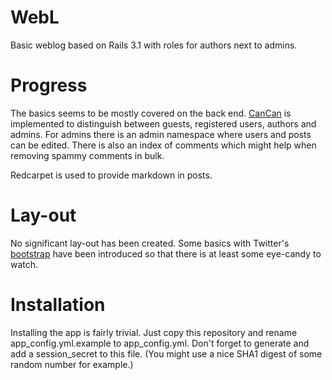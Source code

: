 WebL
====

Basic weblog based on Rails 3.1 with roles for authors next to admins. 

Progress
========
The basics seems to be mostly covered on the back end. [CanCan][1] is implemented to distinguish between guests, registered users, authors and admins. For admins there is an admin namespace where users and posts can be edited. There is also an index of comments which might help when removing spammy comments in bulk. 

Redcarpet is used to provide markdown in posts.

[1]: http://github.com/ryanb/cancan

Lay-out
=======
No significant lay-out has been created. Some basics with Twitter's [bootstrap][2] have been introduced so that there is at least some eye-candy to watch. 

[2]: http://twitter.github.com/bootstrap/

Installation
============
Installing the app is fairly trivial. Just copy this repository and rename app_config.yml.example to app_config.yml. Don't forget to generate and add a session_secret to this file. (You might use a nice SHA1 digest of some random number for example.)
